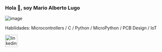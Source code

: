 ### Hola 👋, soy Mario Alberto Lugo
![image](https://drive.google.com/uc?export=view&id=1fH4-ohlM8aSTcqwBUrXze_IJlTIZrc5s)



Habilidades: Microcontrollers / C / Python / MicroPython / PCB Design / IoT



[<img src='https://cdn.jsdelivr.net/npm/simple-icons@3.0.1/icons/linkedin.svg' alt='linkedin' height='40'>](https://www.linkedin.com/in/marioalugo//)  

